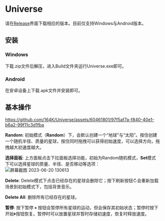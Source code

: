# Universe
请在[Release](https://github.com/164K/Universe/releases)界面下载相应的版本。目前仅支持Windows与Android版本。

## 安装

### Windows
下载.zip文件后解压，进入Build文件夹运行Universe.exe即可。

### Android
在安卓设备上下载.apk文件并安装即可。

## 基本操作

https://github.com/164K/Universe/assets/60461801/97f5af7a-f840-40e1-b6a2-99f11c3d1fba

**Random**: 初始模式（**Random**）下，会默认创建一个“地球”与“太阳”。按住创建一个随机半径、质量的星球，按住同时拖拽可以获得初始速度，可以选择方向，拖拽越大初速度越大。

**选择面板**: 上方面板点击下拉面板选择功能，初始为Random随机模式，**Set**模式下可以选择星球的质量、半径、是否移动等选项：
![屏幕截图 2023-06-20 130613](https://github.com/164K/Universe/assets/60461801/f010affa-409c-4ce1-94fd-ba8086b08c8a)

**Delete**: Delete模式下点击已经存在的星球会删除它；按下刷新按钮&#8635;会重新加载场景到初始模式下，包括背景音乐。

**Delete All**: 删除所有已经存在的星球。

**暂停**: 按下暂停 &#x23f8; 按钮会暂停所有星球的运动，但会保存其初始状态；暂停时按下开始&#x23F5;按钮恢复。暂停时可以放置星球并暂时存储初速度，恢复时释放速度。
